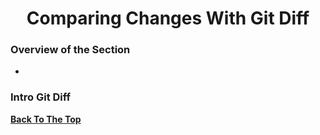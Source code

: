 <h1 align="center">Comparing Changes With Git Diff</h1>

### Overview of the Section
* **[](#)**


### <a name="diff">Intro Git Diff</a>

**[Back To The Top](#Overview-of-the-Section)**
#